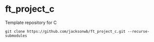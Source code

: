 # ft_project_c
Template repository for C

`git clone https://github.com/jacksonwb/ft_project_c.git --recurse-submodules`
